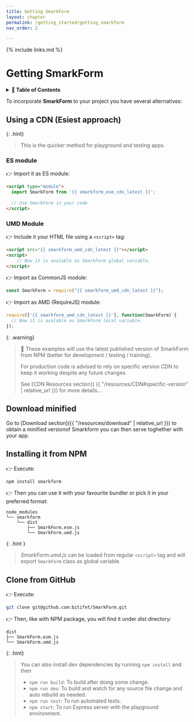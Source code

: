 ```yaml
---
title: Getting SmarkForm
layout: chapter
permalink: /getting_started/getting_smarkform
nav_order: 2

---
```


{% include links.md %}

# Getting SmarkForm

<details>
<summary>
<strong>📖 Table of Contents</strong>
</summary>

  {{ "
<!-- vim-markdown-toc GitLab -->

* [Using a CDN (Esiest approach)](#using-a-cdn-esiest-approach)
    * [ES module](#es-module)
    * [UMD Module](#umd-module)
* [Download minified](#download-minified)
* [Installing it from NPM](#installing-it-from-npm)
* [Clone from GitHub](#clone-from-github)

<!-- vim-markdown-toc -->
       " | markdownify }}

</details>


To incorporate **SmarkForm** to your project you have several alternatives:


## Using a CDN (Esiest approach)

{: .hint}
> This is the quicker method for playground and testing apps.


### ES module

👉 Import it as ES module:

```html
<script type="module">
  import SmarkForm from '{{ smarkform_esm_cdn_latest }}';
  
  // Use SmarkForm in your code
</script>
```


### UMD Module

👉 Include it your HTML file using a `<script>` tag:

```html
<script src="{{ smarkform_umd_cdn_latest }}"></script>
<script>
    // Now it is avalable as SmarkForm global variable.
</script>
```

👉 Import as CommonJS module:

```javascript
const SmarkForm = require("{{ smarkform_umd_cdn_latest }}");
```

👉 Import as AMD (RequireJS) module:

```javascript
require(['{{ smarkform_umd_cdn_latest }}'], function(SmarkForm) {
  // Now it is avalable as SmarkForm local variable.
});
```


{: .warning}
> 📌 These examples will use the latest published version of SmarkForm from
> NPM (better for development / testing / training).
> 
> For production code is advised to rely on specific version CDN to keep it
> working despite any future changes.
> 
> See [CDN Resources section](
> {{ "/resources/CDN#specific-version" | relative_url }}) for more details...


## Download minified

Go to [Download section]({{ "/resources/download" | relative_url }}) to obtain a
minified versionof Smarkform you can then serve toghether with your app.


## Installing it from NPM

👉 Execute:

```sh
npm install smarkform
```

👉  Then you can use it with your favourite bundler or pick it in your preferred
format:

```
node_modules
└── smarkform
    └── dist
        ├── SmarkForm.esm.js
        └── SmarkForm.umd.js
```

{: .hint }
> *SmarkForm.umd.js* can be loaded from regular ``<script>`` tag and will export
> ``SmarkForm`` class as global variable.


## Clone from GitHub



👉 Execute:

```sh
git clone git@github.com:bitifet/SmarkForm.git
```

👉 Then, like with NPM package, you will find it under *dist* directory:

```
dist
├── SmarkForm.esm.js
└── SmarkForm.umd.js
```

{: .hint}
> You can also install dev dependencies by running ``npm install`` and then
> 
> - ``npm run build``: To build after doing some change.
> - ``npm run dev``: To build and watch for any source file change and auto rebuild as needed.
> - ``npm run test``: To run automated tests.
> - ``npm start``: To run Express server with the playground environment.


